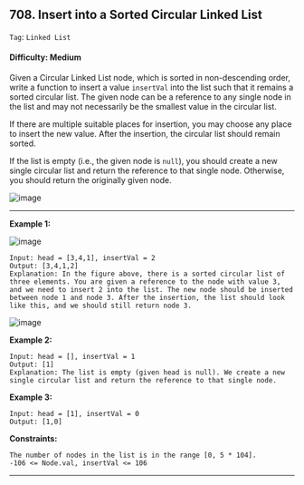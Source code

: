 ## 708. Insert into a Sorted Circular Linked List

```Tag```: ```Linked List```

#### Difficulty: Medium

Given a Circular Linked List node, which is sorted in non-descending order, write a function to insert a value ```insertVal``` into the list such that it remains a sorted circular list. The given node can be a reference to any single node in the list and may not necessarily be the smallest value in the circular list.

If there are multiple suitable places for insertion, you may choose any place to insert the new value. After the insertion, the circular list should remain sorted.

If the list is empty (i.e., the given node is ```null```), you should create a new single circular list and return the reference to that single node. Otherwise, you should return the originally given node.

![image](https://user-images.githubusercontent.com/35042430/210931446-7d5efba2-b01b-41a6-bdcf-0aed7a4e711f.png)

---

__Example 1:__

![image](https://assets.leetcode.com/uploads/2019/01/19/example_1_before_65p.jpg)
```
Input: head = [3,4,1], insertVal = 2
Output: [3,4,1,2]
Explanation: In the figure above, there is a sorted circular list of three elements. You are given a reference to the node with value 3, and we need to insert 2 into the list. The new node should be inserted between node 1 and node 3. After the insertion, the list should look like this, and we should still return node 3.
```

![image](https://assets.leetcode.com/uploads/2019/01/19/example_1_after_65p.jpg)

__Example 2:__
```
Input: head = [], insertVal = 1
Output: [1]
Explanation: The list is empty (given head is null). We create a new single circular list and return the reference to that single node.
```

__Example 3:__
```
Input: head = [1], insertVal = 0
Output: [1,0]
```

__Constraints:__
```
The number of nodes in the list is in the range [0, 5 * 104].
-106 <= Node.val, insertVal <= 106
```

---
